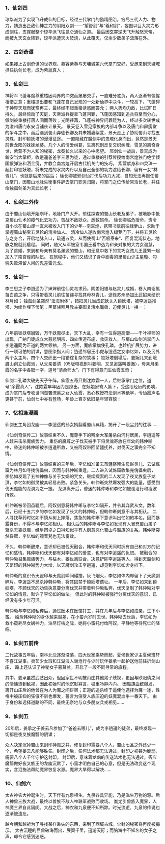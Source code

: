 ### 1、仙剑四

琼华派为了实现飞升成仙的目标，经过三代掌门的励精图治，穷尽三代人力、物力，铸造出匹敌仙神之力的阴阳双剑——“望舒剑”与“羲和剑”，妄图以巨大灵力形成剑柱，支撑起整个琼华派飞往昆仑通仙之道。
最后因玄霄逆天飞升触怒天帝，而被九天玄女降罪，琼华派遭天火焚烧，从此覆灭，仅余少数弟子流落在外。

### 2、古剑奇谭

如果接上古剑奇谭的世界观，慕容紫英与天墉城第六代掌门交好，受邀来到天墉城担任执剑长老，成为紫胤真人；


### 3、仙剑三

神将军飞蓬与魔尊重楼因两界的冲突而屡屡交手，一直难分胜负，两人逐渐有惺惺相惜之意；重楼提出要和飞蓬在自己发现的一处新仙界中决斗，一较高下，飞蓬碍于神界天规而犹豫再三，最终经不起重楼诱惑而答允；
两人势均力敌，比试旷日持久，最终惊动了天庭，天帝派兵捉拿飞蓬问罪，飞蓬因感知到追兵将至而分心，佩剑被重楼打落人间而落败；光阴荏苒，飞蓬被神界问罪贬为人，经过多次转世成为渝州唐门永安当铺伙计景天。
景天卷入雪见家族的内部斗争以及唐门和霹雳堂的争斗之中，而后遇到蜀山弃徒长卿及其未婚妻紫萱，景天走上了协助蜀山寻找五灵珠，封印锁妖塔的漫漫征途。
一直隐藏在魔剑中的鬼魂化身而出，竟然是景天前世龙阳的妹妹龙葵。几个人的情爱纠葛，生离死别反复交织纠缠，雪见的离奇身世，紫萱不为人知的秘密，龙葵长久以来的心中愿望。
邪剑仙一战后，景天成为新安当大掌柜，收逍遥爸爸李三思为徒，通过重楼的引荐传授给南宫煌独门绝学倾国银弹波和洒金笺，并教会南宫煌开启古代机关门的技巧。
紫萱献身和四灵珠一起封印锁妖塔，将未完成的水灵内丹以及自己全部的功力渡给长卿，留有一女“林青儿”，也就是后来的巫后；
徐长卿被邪剑仙打伤后功力大减，自知无法再担任蜀山掌门，因蜀山地脉失衡事件辞去掌门职务归隐，将掌门之位传给常浩长老，并任命独孤剑圣为真武长老；

### 4、仙剑三外传

由于蜀山仙境开始崩坏，地脉门户大开。前往探查的蜀山长老及弟子，被地脉中抵克蜀山仙术的瘴气化去功力，苦战不敌妖众，悉数殒命。
徐长卿临危授命，责令自小长在蜀山却一直未被收入门下的少年--南宫煌，携带书信前往绿萝山，求助于掌握蜀山秘宝五灵轮的清冷仙人。
清冷仙人遂收南宫煌入绿萝门下，并将五灵轮与之身合，开启地脉入口，疏通五灵，从而使蜀山"否极泰来"、回复混沌状态。地脉之旅就此启程。
同时，随父从军被室韦国王看中选为和亲对象的大力女温慧，为了逃婚，来到和母亲有莫名渊源的蜀山，和无意中救下的乖巧女孩儿王蓬絮一起加入了南宫煌的队伍。
在旅程中，他们又结识了身中剧毒的里蜀山少主星璇、勾魂失败滞留人间的鬼差雷元戈。

### 5、仙剑一

李三思之子李逍遥为了婶婶前往仙灵岛求药，阴差阳错与赵灵儿成婚，卷入南诏黑苗白苗之争，只得带着灵儿前往苗疆寻找其母林青儿，途径苏州参加比武招亲结识林月如；
独孤剑圣突然“法海附体”，错把灵儿当成蛇妖关入锁妖塔，被李逍遥推塔，为续作埋下伏笔；黑苗族拜月教主妄图复活水魔兽，迫使灵儿一换一；

### 6、仙剑二

八年前锁妖塔崩毁，万千妖魔尽出，天下大乱，幸有一位得道高僧——千叶禅师的出现，广纳门徒成立大慈悲明宗，四处传道布施、救灾救人，与蜀山仙剑派掌门人李逍遥同为正道的两大领袖。
另一方面，魔族掌旗使孔璘，也趁机扩展势力，进行一项可怕的阴谋，意图染指人间；逍遥邻居王小虎与逍遥之女李忆如，以及另外两个女主角，四个人交织出一段错综复杂的故事；
锁妖塔倒塌后，姜婉儿来到峨眉山创立仙霞派，从父亲姜清（05版电视剧叫姜明，又见逍遥叫姜澈），母亲月柔霞的名字中各取一字，道号“清柔师太”，门下有得意门生仙霞五奇；

仙剑二孔璘大破先天子午阵，仙霞五奇只剩沈欺霜一人，后继承掌门之位，道号“余霞真人”，沈欺霜早年因为是庶出，在姨娘家寄人篱下，受这段经历的影响，
成为掌门后专收世间孤苦流离之女入仙霞，悉心教授符法剑术等绝学，令仙霞声名更甚于前，仙剑七中亦有登场，年龄上百岁依旧是年轻容貌！

### 7、忆相逢漫画

仙剑五主角团龙幽——李逍遥的孙女婿翻看蜀山典籍，揭开了一段尘封的往事……

《仙剑奇侠传二》故事结束不久，魔尊手下的残余大军屠杀白河村居民，李逍遥等人赶来击杀魔族势力。
重伤的魔尊之子伐天被手下将灵魂寄放在年幼的韩仲晰中，昏迷的韩仲晰被李逍遥所救，又被阿奴带回苗疆抚养，对伐天之事完全不知情。

《仙剑奇侠传二》故事结束的三年后，李忆如准备去苗疆祭拜生母赵灵儿、去试炼窟为林月如寻找傀儡虫，因而与韩仲晰重逢。二人进入试炼窟收集完傀儡虫后，
李忆如发现了五神神像与关于女娲的咒文，继续探索的二人发现了夜叉族皇子龙溟，李忆如的御灵被其轻易击败。紧急关头，韩仲晰突然爆发强大的能量，感受到伐天魔能的龙溟为之一振。
龙溟离开后，昏迷的韩仲晰和李忆如被谢沧行和凌波所救。

韩仲晰被带回苗疆后，阿奴刻意将韩仲晰与李忆如隔开，并令其弃武从文。数年后，已经十五六岁的李忆如发现了长大的韩仲晰，但韩仲晰刻意不与其相认。
二人寻找草药时忆如不慎从树上摔落，焦急的韩仲晰下意识叫出忆如的本名，因而暴露身份，不得不与李忆如相认。
相认后的韩仲晰与李忆如发现有人冒充蜀山弟子斩杀无辜妖魔，经皇甫卓之口得知似乎有人刻意恶化蜀山与魔族的关系。韩仲晰突然昏厥，李忆如的观音咒也无法奏效。


不久，韩仲晰醒来，意识却已被伐天融合，韩仲晰和伐天同时拥有自己和对方的记忆和感情。韩仲晰和伐天都有对李忆如的爱意，也有对李逍遥的仇恨。
被融合的韩仲晰召集魔族势力，与枯木、姜世离联合，决意铲除李逍遥等人，得到天魔剑和天罡印的韩仲晰势力大增，以天魔剑攻击李逍遥，却见到李忆如舍身挡下。

韩仲晰的意识令天罡印与天魔剑瞬间碰撞，灰飞烟灭，李忆如体内却留下了天魔剑碎片。李逍遥不忍杀掉韩仲晰，将其囚禁于锁妖塔遗址。
一年后，李忆如来到锁妖塔，不顾伐天的劝告执意要分离伐天并带着韩仲晰私奔，伐天复制了韩仲晰对李忆如的情意，默许了李忆如的做法。
但此时的韩仲晰被强行分离伐天的意识，已经没有多少年可活。

韩仲晰与李忆如私奔后，通过医术在医馆打工，并在几年后与李忆如成亲，生下小蛮。
婚后韩仲晰的身体越来越差，在小蛮六岁时去世。韩仲晰去世后，李忆如为救小蛮耗尽女娲神力，油尽灯枯之际，她将小蛮托付给阿奴，平静地等待死亡的降临。

### 8、仙剑五前传

二代故事五年后，南林北沈逐渐没落，四大世家乘势而起，夏侯世家少主夏侯瑾轩不喜江湖事。卖艺少女瑕和江湖浪人谢沧行与少时玩伴姜承一起护送他前往折剑山庄，
路上还认识了神秘女子暮菖兰，开启了一段不同寻常的旅程。

其中，姜承虽然武艺出众，但因家世不明被山庄其他弟子歧视，更因与欧阳倩之间的情愫遭到敌视，因此初始时的他沉默寡言，稳重冷静内向。
因魔族血统爆发，离开山庄后的他曾在为人为魔之间徘徊；正道的追杀终于逼使他选择为魔一途，性格中被压抑的狂傲不驯也爆发，誓言为倍受人族压迫的妖魔混血争一番天下。
由于身份和选择道路的不同，最终无奈地与众多朋友兵戎相见……

### 9、仙剑五

20年后，姜承之子姜云凡参加了“爸爸去哪儿”，成为李逍遥的徒弟，最终发现一切都是夜叉族魔翳的阴谋；

众人决定沉掉蜀山来封印神魔之井，修复封印需要八个人，蜀山七圣之外还少一个，希望姜云凡能够胜任。封印之后，任何法术都无法通过，封印之初甚为脆弱，需要八个人千年守护这封印。
封印后，意味着龙幽的传送法术也无法通过，答应魔翳做好夜叉族王的龙幽沉默了，小蛮才明白自己的心意，但是无法改变这个现实，含泪施法帮助魔界恢复水源。魔界大旱得以解决……

### 10、仙剑六

太古神农大神诞生时，天下伴有九泉相生。九泉各具异能，乃是滋生万物的源。后人神兽三族大战，最终以兽族不敌人神联军战败而收场。
蚩尤引兽族入魔界，人神魔三界自此隔阂。大战之后，神农和九泉便不知所踪。时光流逝，九泉的传说也逐渐被遗忘。

越今朝和越祈为了寻找某样丢失的东西，来到了西域古城。尘封的秘密将再度被揭示。
太古沉睡的巨兽破海而出，展翼千里，迅游天际；而脑海中不知名的女子之声，却令它感到迷惑。


